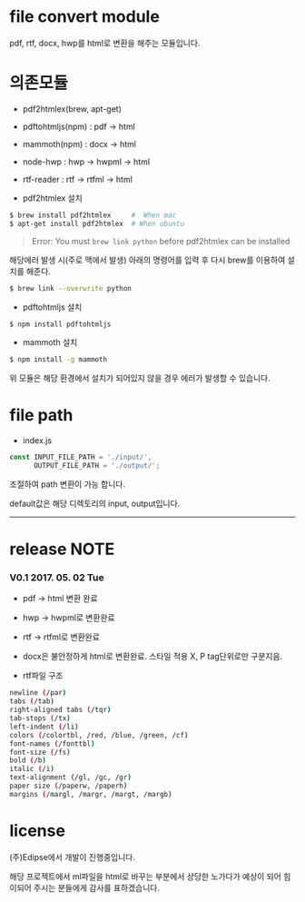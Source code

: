 #  file convert module
pdf, rtf, docx, hwp를 html로 변환을 해주는 모듈입니다.

# 의존모듈

* pdf2htmlex(brew, apt-get)
* pdftohtmljs(npm) : pdf -> html
* mammoth(npm)     : docx -> html
* node-hwp         : hwp -> hwpml -> html
* rtf-reader       : rtf -> rtfml -> html

* pdf2htmlex 설치

```bash
$ brew install pdf2htmlex     #  When mac
$ apt-get install pdf2htmlex  # When ubuntu
```

> Error: You must `brew link python` before pdf2htmlex can be installed

해당에러 발생 시(주로 맥에서 발생) 아래의 명령어를 입력 후 다시 brew를 이용하여 설치를 해준다.
 
```bash
$ brew link --overwrite python
```

* pdftohtmljs 설치

```bash
$ npm install pdftohtmljs
```

* mammoth 설치

```bash
$ npm install -g mammoth
```

위 모듈은 해당 환경에서 설치가 되어있지 않을 경우 에러가 발생할 수 있습니다.

# file path

* index.js 

```javascript
const INPUT_FILE_PATH = './input/',
      OUTPUT_FILE_PATH = './output/';
```

조절하여 path 변환이 가능 합니다.

default값은 해당 디렉토리의 input, output입니다.

---

# release NOTE 

### V0.1 2017. 05. 02 Tue

* pdf -> html 변환 완료
* hwp -> hwpml로 변환완료
* rtf -> rtfml로 변환완료
* docx은 불안정하게 html로 변환완료. 스타일 적용 X, P tag단위로만 구분지음.

* rtf파일 구조
```bash
newline (/par)
tabs (/tab)
right-aligned tabs (/tqr)
tab-stops (/tx)
left-indent (/li)
colors (/colortbl, /red, /blue, /green, /cf)
font-names (/fonttbl)
font-size (/fs)
bold (/b)
italic (/i)
text-alignment (/gl, /gc, /gr)
paper size (/paperw, /paperh)
margins (/margl, /margr, /margt, /margb)
```

# license

(주)Edipse에서 개발이 진행중입니다.

해당 프로젝트에서 ml파일을 html로 바꾸는 부분에서 상당한 노가다가 예상이 되어 힘이되어 주시는 분들에게 감사를 표하겠습니다.

